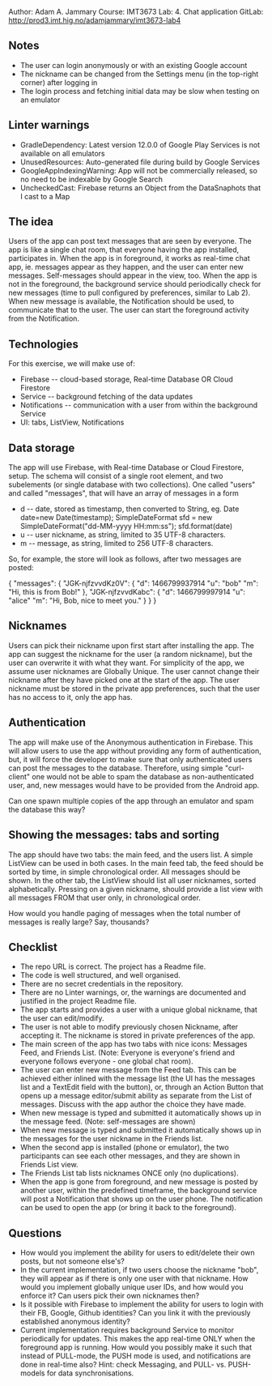 Author:	Adam A. Jammary
Course:	IMT3673
Lab:	4. Chat application
GitLab:	http://prod3.imt.hig.no/adamjammary/imt3673-lab4

Notes
-----

- The user can login anonymously or with an existing Google account
- The nickname can be changed from the Settings menu (in the top-right corner) after logging in
- The login process and fetching initial data may be slow when testing on an emulator

Linter warnings
---------------
- GradleDependency:			Latest version 12.0.0 of Google Play Services is not available on all emulators
- UnusedResources:			Auto-generated file during build by Google Services
- GoogleAppIndexingWarning: App will not be commercially released, so no need to be indexable by Google Search
- UncheckedCast:			Firebase returns an Object from the DataSnaphots that I cast to a Map

The idea
--------

Users of the app can post text messages that are seen by everyone.
The app is like a single chat room, that everyone having the app installed, participates in.
When the app is in foreground, it works as real-time chat app, ie. messages appear as they happen,
and the user can enter new messages. Self-messages should appear in the view, too.
When the app is not in the foreground,
the background service should periodically check for new messages
(time to pull configured by preferences, similar to Lab 2).
When new message is available, the Notification should be used, to communicate that to the user.
The user can start the foreground activity from the Notification.

Technologies
------------

For this exercise, we will make use of:

- Firebase -- cloud-based storage, Real-time Database OR Cloud Firestore
- Service -- background fetching of the data updates
- Notifications -- communication with a user from within the background Service
- UI: tabs, ListView, Notifications

Data storage
------------

The app will use Firebase, with Real-time Database or Cloud Firestore, setup.
The schema will consist of a single root element, and two subelements (or single database with two collections).
One called "users" and called "messages", that will have an array of messages in a form

- d -- date, stored as timestamp, then converted to String, eg.
  Date date=new Date(timestamp);
  SimpleDateFormat sfd = new SimpleDateFormat("dd-MM-yyyy HH:mm:ss");
  sfd.format(date)
- u -- user nickname, as string, limited to 35 UTF-8 characters.
- m -- message, as string, limited to 256 UTF-8 characters.

So, for example, the store will look as follows, after two messages are posted:

{
 "messages": {
    "JGK-njfzvvdKz0V": {
        "d": 1466799937914
        "u": "bob"
        "m": "Hi, this is from Bob!"
     },
    "JGK-njfzvvdKabc": {
        "d": 1466799997914
        "u": "alice"
        "m": "Hi, Bob, nice to meet you."
     }
  }
}

Nicknames
---------

Users can pick their nickname upon first start after installing the app.
The app can suggest the nickname for the user (a random nickname),
but the user can overwrite it with what they want.
For simplicity of the app, we assume user nicknames are Globally Unique.
The user cannot change their nickname after they have picked one at the start of the app.
The user nickname must be stored in the private app preferences,
such that the user has no access to it, only the app has. 

Authentication
--------------

The app will make use of the Anonymous authentication in Firebase.
This will allow users to use the app without providing any form of authentication,
but, it will force the developer to make sure that only authenticated users can post
the messages to the database.
Therefore, using simple "curl-client" one would not be able to spam the database as non-authenticated user,
and, new messages would have to be provided from the Android app. 

Can one spawn multiple copies of the app through an emulator and spam the database this way? 

Showing the messages: tabs and sorting
--------------------------------------

The app should have two tabs: the main feed, and the users list.
A simple ListView can be used in both cases.
In the main feed tab, the feed should be sorted by time, in simple chronological order.
All messages should be shown.
In the other tab, the ListView should list all user nicknames, sorted alphabetically.
Pressing on a given nickname, should provide a list view with all messages FROM that user only,
in chronological order. 

How would you handle paging of messages when the total number of messages is really large? Say, thousands? 

Checklist
---------

- The repo URL is correct. The project has a Readme file. 
- The code is well structured, and well organised. 
- There are no secret credentials in the repository. 
- There are no Linter warnings, or, the warnings are documented and justified in the project Readme file. 
- The app starts and provides a user with a unique global nickname, that the user can edit/modify.
- The user is not able to modify previously chosen Nickname, after accepting it.  The nickname is stored in private preferences of the app. 
- The main screen of the app has two tabs with nice icons: Messages Feed, and Friends List. (Note: Everyone is everyone's friend and everyone follows everyone - one global chat room).
- The user can enter new message from the Feed tab. This can be achieved either inlined with the message list (the UI has the messages list and a TextEdit field with the button), or, through an Action Button that opens up a message editor/submit ability as separate from the List of messages. Discuss with the app author the choice they have made. 
- When new message is typed and submitted it automatically shows up in the message feed. (Note: self-messages are shown)
- When new message is typed and submitted it automatically shows up in the messages for the user nickname in the Friends list. 
- When the second app is installed (phone or emulator), the two participants can see each other messages, and they are shown in Friends List view. 
- The Friends List tab lists nicknames ONCE only (no duplications).
- When the app is gone from foreground, and new message is posted by another user, within the predefined timeframe, the background service will post a Notification that shows up on the user phone. The notification can be used to open the app (or bring it back to the foreground).

Questions
---------

- How would you implement the ability for users to edit/delete their own posts, but not someone else's?
- In the current implementation, if two users choose the nickname "bob",
  they will appear as if there is only one user with that nickname.
  How would you implement globally unique user IDs,
  and how would you enforce it? Can users pick their own nicknames then? 
- Is it possible with Firebase to implement the ability for users to login with their FB,
  Google, Github identities? Can you link it with the previously established anonymous identity? 
- Current implementation requires background Service to monitor periodically for updates.
  This makes the app real-time ONLY when the foreground app is running.
  How would you possibly make it such that instead of PULL-mode, the PUSH mode is used,
  and notifications are done in real-time also?
  Hint: check Messaging, and PULL- vs. PUSH-models for data synchronisations. 
